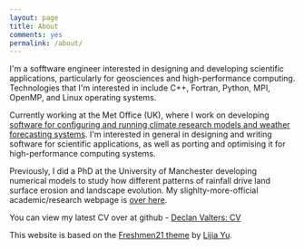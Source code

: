```yaml
---
layout: page
title: About
comments: yes
permalink: /about/
---
```


I'm a sofftware engineer interested in designing and developing scientific applications, particularly for geosciences and high-performance computing. Technologies that I'm interested in include C++, Fortran, Python, MPI, OpenMP, and Linux operating systems.

Currently working at the Met Office (UK), where I work on developing [software for configuring and running climate research models and weather forecasting systems](http://www.metoffice.gov.uk/research/weather/weather-science-it/modelling-support). I'm interested in general in designing and writing software for scientific applications, as well as porting and optimising it for high-performance computing systems.

Previously, I did a PhD at the University of Manchester developing numerical models to study how different patterns of rainfall drive land surface erosion and landscape evolution. My slighlty-more-official academic/research webpage is [over here](http://personalpages.manchester.ac.uk/staff/declan.valters/).

You can view my latest CV over at github - [Declan Valters: CV](https://github.com/dvalters/CV/blob/master/DAV_sept17_long.pdf)

This website is based on the [Freshmen21 theme](https://http://jekyllthemes.org/themes/freshman21/) by [Lijia Yu](http://yulijia.net/).
